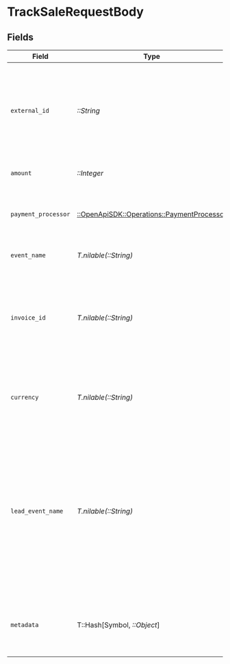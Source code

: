 # TrackSaleRequestBody


## Fields

| Field                                                                                                                                                                                                               | Type                                                                                                                                                                                                                | Required                                                                                                                                                                                                            | Description                                                                                                                                                                                                         | Example                                                                                                                                                                                                             |
| ------------------------------------------------------------------------------------------------------------------------------------------------------------------------------------------------------------------- | ------------------------------------------------------------------------------------------------------------------------------------------------------------------------------------------------------------------- | ------------------------------------------------------------------------------------------------------------------------------------------------------------------------------------------------------------------- | ------------------------------------------------------------------------------------------------------------------------------------------------------------------------------------------------------------------- | ------------------------------------------------------------------------------------------------------------------------------------------------------------------------------------------------------------------- |
| `external_id`                                                                                                                                                                                                       | *::String*                                                                                                                                                                                                          | :heavy_check_mark:                                                                                                                                                                                                  | The unique ID of the customer in your system. Will be used to identify and attribute all future events to this customer.                                                                                            |                                                                                                                                                                                                                     |
| `amount`                                                                                                                                                                                                            | *::Integer*                                                                                                                                                                                                         | :heavy_check_mark:                                                                                                                                                                                                  | The amount of the sale in cents.                                                                                                                                                                                    |                                                                                                                                                                                                                     |
| `payment_processor`                                                                                                                                                                                                 | [::OpenApiSDK::Operations::PaymentProcessor](../../models/operations/paymentprocessor.md)                                                                                                                           | :heavy_check_mark:                                                                                                                                                                                                  | The payment processor via which the sale was made.                                                                                                                                                                  |                                                                                                                                                                                                                     |
| `event_name`                                                                                                                                                                                                        | *T.nilable(::String)*                                                                                                                                                                                               | :heavy_minus_sign:                                                                                                                                                                                                  | The name of the sale event.                                                                                                                                                                                         | Purchase                                                                                                                                                                                                            |
| `invoice_id`                                                                                                                                                                                                        | *T.nilable(::String)*                                                                                                                                                                                               | :heavy_minus_sign:                                                                                                                                                                                                  | The invoice ID of the sale. Can be used as a idempotency key – only one sale event can be recorded for a given invoice ID.                                                                                          |                                                                                                                                                                                                                     |
| `currency`                                                                                                                                                                                                          | *T.nilable(::String)*                                                                                                                                                                                               | :heavy_minus_sign:                                                                                                                                                                                                  | The currency of the sale. Accepts ISO 4217 currency codes.                                                                                                                                                          |                                                                                                                                                                                                                     |
| `lead_event_name`                                                                                                                                                                                                   | *T.nilable(::String)*                                                                                                                                                                                               | :heavy_minus_sign:                                                                                                                                                                                                  | The name of the lead event that occurred before the sale (case-sensitive). This is used to associate the sale event with a particular lead event (instead of the latest lead event, which is the default behavior). | Cloned template 1481267                                                                                                                                                                                             |
| `metadata`                                                                                                                                                                                                          | T::Hash[Symbol, *::Object*]                                                                                                                                                                                         | :heavy_minus_sign:                                                                                                                                                                                                  | Additional metadata to be stored with the sale event. Max 10,000 characters.                                                                                                                                        |                                                                                                                                                                                                                     |
